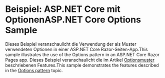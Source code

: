 # <a name="aspnet-core-options-sample"></a><span data-ttu-id="b3167-101">Beispiel: ASP.NET Core mit Optionen</span><span class="sxs-lookup"><span data-stu-id="b3167-101">ASP.NET Core Options Sample</span></span>

<span data-ttu-id="b3167-102">Dieses Beispiel veranschaulicht die Verwendung der als Muster verwendeten Optionen in einer ASP.NET Core Razor-Seiten-App.</span><span class="sxs-lookup"><span data-stu-id="b3167-102">This sample illustrates the use of the Options pattern in an ASP.NET Core Razor Pages app.</span></span> <span data-ttu-id="b3167-103">Dieses Beispiel veranschaulicht die im Artikel [Optionsmuster](https://docs.microsoft.com/aspnet/core/fundamentals/configuration/options) beschriebenen Features.</span><span class="sxs-lookup"><span data-stu-id="b3167-103">This sample demonstrates the features described in the [Options pattern](https://docs.microsoft.com/aspnet/core/fundamentals/configuration/options) topic.</span></span>
